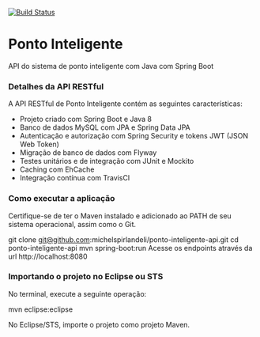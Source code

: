 [![Build Status](https://travis-ci.org/michelspirlandeli/ponto-inteligente-api.svg?branch=master)](https://travis-ci.org/michelspirlandeli/ponto-inteligente-api)
# Ponto Inteligente
API do sistema de ponto inteligente com Java com Spring Boot

### Detalhes da API RESTful
A API RESTful de Ponto Inteligente contém as seguintes características:  
* Projeto criado com Spring Boot e Java 8
* Banco de dados MySQL com JPA e Spring Data JPA
* Autenticação e autorização com Spring Security e tokens JWT (JSON Web Token)
* Migração de banco de dados com Flyway
* Testes unitários e de integração com JUnit e Mockito
* Caching com EhCache
* Integração contínua com TravisCI
### Como executar a aplicação
Certifique-se de ter o Maven instalado e adicionado ao PATH de seu sistema operacional, assim como o Git.

git clone git@github.com:michelspirlandeli/ponto-inteligente-api.git
cd ponto-inteligente-api
mvn spring-boot:run
Acesse os endpoints através da url http://localhost:8080

### Importando o projeto no Eclipse ou STS
No terminal, execute a seguinte operação:

mvn eclipse:eclipse

No Eclipse/STS, importe o projeto como projeto Maven.